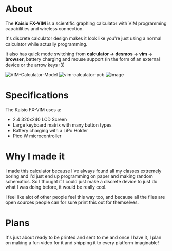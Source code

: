 # About
The **Kaisio FX-VIM** is a scientific graphing calculator with VIM programming capabilities and wireless connection.

It's discrete calculator design makes it look like you're just using a normal calculator while actually programming.

It also has quick mode switching from **calculator -> desmos -> vim -> browser**, battery charging and mouse support (in the form of an external device or the arrow keys :3)

![VIM-Calculator-Model](https://github.com/user-attachments/assets/68deafbf-e07a-4539-bcd3-25bf471afd9e)
![vim-calculator-pcb](https://github.com/user-attachments/assets/1b07e1b8-7fc6-4d66-86cb-74a1d6e59a05)
![image](https://github.com/user-attachments/assets/4c2e0cad-48eb-424e-b96c-714c27a57511)

# Specifications

The Kaisio FX-VIM uses a:
- 2.4 320x240 LCD Screen
- Large keyboard matrix with many button types
- Battery charging with a LiPo Holder
- Pico W microcontroller

# Why I made it
I made this calculator because I've always found all my classes extremely boring and I'd just end up programming on paper and making random schematics. So I thought if I could just make a discrete device to just do what I was doing before, it would be really cool.

I feel like alot of other people feel this way too, and because all the files are open sources people can for sure print this out for themselves.

# Plans
It's just about ready to be printed and sent to me and once I have it, I plan on making a fun video for it and shipping it to every platform imaginable!
